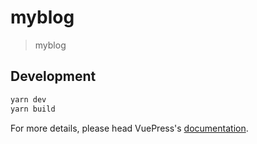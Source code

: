 # myblog

> myblog

## Development

```bash
yarn dev
yarn build
```

For more details, please head VuePress's [documentation](https://v1.vuepress.vuejs.org/).

